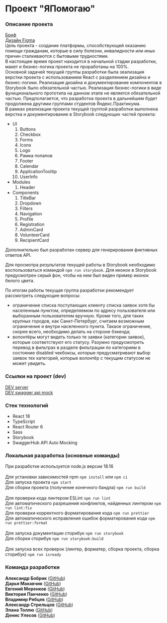 # Проект "ЯПомогаю"

### Описание проекта

[Бриф](https://www.notion.so/3-9-4fb37047c4064717973bd79ab22a79b0)<br>
[Дизайн Figma](<https://www.figma.com/file/xYLbl9kLmcAwYCbAhCFMCy/%D0%AF%D0%9F%D0%BE%D0%BC%D0%BE%D0%B3%D0%B0%D1%8E-(Web)?type=design&node-id=179%3A1699&t=HpHfl6XqdAYSkylY-1>)  
Цель проекта - создание платформы, способствующей оказанию помощи гражданам, которые в силу
болезни, инвалидности или иных причин сталкиваются с бытовыми трудностями.  
В настоящее время проект находится в начальной стадии разработки, макет и бизнес-логика проекта не проработаны на 100%.  
Основной задачей текущей группы разработки была зеализация верстки проекта с использованием React с разделением дизайна и бизнес-логики. Реализация дизайна и документирование компонентов в Storybook было обязательной частью. Реализация бизнес-логики в виде функционального прототипа на данном этапе не является обязательной частью. Предполагается, что разработка проекта в дальнейшем будет продолжена другими группами студентов Яндекс.Практикума.  
В рамках реализации проекта текущей группой разработки выполнена верстка и документирование в Storybook следующих частей проекта:

- UI
  1. Buttons
  2. Checkbox
  3. Forms
  4. Icons
  5. Logo
  6. Рамка попапов
  7. Footer
  8. Calendar
  9. ApplicationTooltip
  10. UserInfo
- Modules
  1. Header
- Components
  1. TitleBar
  2. Dropdown
  3. Filters
  4. Navigation
  5. Profile
  6. Registration
  7. AdminCard
  8. VolunteerCard
  9. RecipientCard

Дополнительно был разработан сервер для генерирования фиктивных ответов API.

Для просмотра результатов текущей работы в Storybook необходимо воспользоваться командой `npm run storybook`. Для иконок в Storybook предусмотрен серый фон, чтобы на нем был виден пример иконок белого цвета.

По итогам работы текущая группа разработки рекомендует рассмотреть следующие вопросы:

- ограничение списка поступающих клиенту списка заявок хотя бы населенным пунктом, определяемом по адресу пользователя или выборанным пользователем вручную. Кроме того, для таких крупных городов, как Санкт-Петербург, считаем возможным ограничение и внутри населенного пункта. Такаое ограничение, скорее всего, необходимо делать на стороне бэкенда;
- волонтёры могут видеть только те заявки (категории заявок), которые соответствуют его статусу. Разумно предусмотреть перевод в фильтрах в разделе фильтрации по категориям в состояние disabled чекбоксы, которые предусматривают выбор заявок тех категорий, которые волонтёр с текущим статусом не может увидеть.

### Ссылки на проект (dev)

[DEV server](https://alexanderstreltsov.github.io/IHelp)<br>
[DEV swagger api mock](https://app.swaggerhub.com/apis/WEB77_1/IHelp/1.1.0)

### Стек технологий

- React 18
- TypeScript
- React Router 6
- Sass
- Storybook
- SwaggerHub API Auto Mocking

### Локальная разработка (основные команды)

При разработке используется node.js версии 18.16<br><br>
Для установки зависимостей npm `npm install` или `npm ci` <br>
Для запуска проекта `npm start`<br>
Для сборки проекта (получение конечного бандла) `npm run build`<br><br>
Для проверки кода линтером ESLint `npm run lint`<br>
Для автоматического разрешения конфликтов, найденных линтером `npm run lint:fix`<br>
Для проверки корректного форматирования кода `npm run prettier`<br>
Для автоматического исправления ошибок форматирования кода `npm run prettier:format`<br><br>
Для запуска документации сторибук `npm run storybook`<br>
Для сборки сторибук `npm run storybook:build`<br><br>
Для запуска всех проверок (линтер, форматер, сборка проекта, сборка сторибук) `npm run isready`

### Команда разработки

**Александр Бобрик** ([GitHub](https://github.com/BobrikAU))<br>
**Дарья Макавчик** ([GitHub](https://github.com/daryamakavchik))<br>
**Евгений Меренков** ([GitHub](https://github.com/emerenkov))<br>
**Виктория Панченко** ([GitHub](https://github.com/levvic))<br>
**Владимир Рябцев** ([GitHub](https://github.com/vierim))<br>
**Александр Стрельцов** ([GitHub](https://github.com/AlexanderStreltsov))<br>
**Элана Толлю** ([GitHub](https://github.com/elana-tollu))<br>
**Денис Улесов** ([GitHub](https://github.com/denis-ttk-1975))
